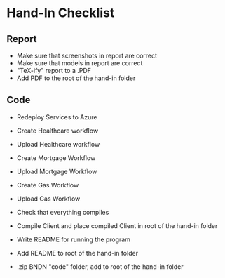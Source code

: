 # Hand-In Checklist

## Report
- Make sure that screenshots in report are correct
- Make sure that models in report are correct
- "TeX-ify" report to a .PDF
- Add PDF to the root of the hand-in folder

## Code
- Redeploy Services to Azure
- Create Healthcare workflow
- Upload Healthcare workflow
- Create Mortgage Workflow
- Upload Mortgage Workflow
- Create Gas Workflow
- Upload Gas Workflow

- Check that everything compiles
- Compile Client and place compiled Client in root of the hand-in folder
- Write README for running the program
- Add README to root of the hand-in folder
- .zip BNDN "code" folder, add to root of the hand-in folder

